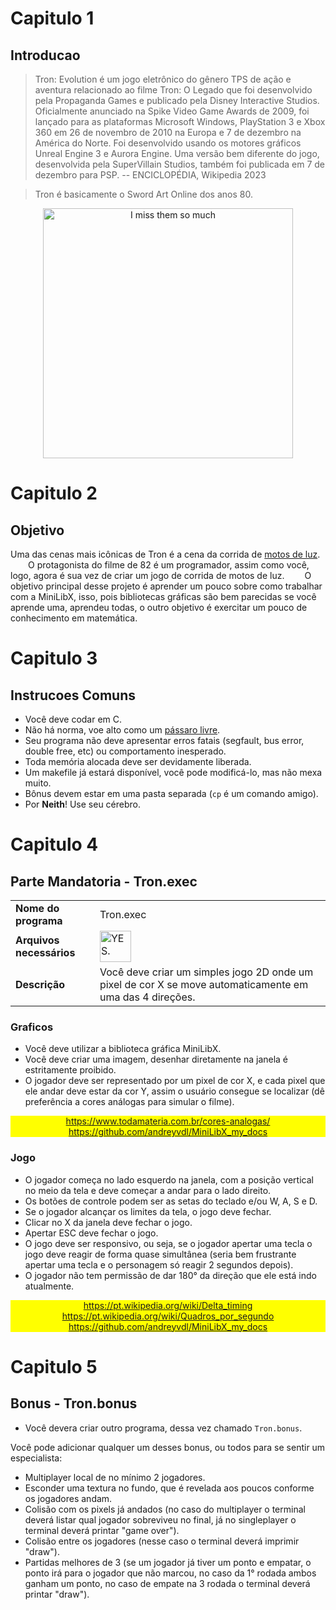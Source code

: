 # Capitulo 1
## Introducao

> Tron: Evolution é um jogo eletrônico do gênero TPS de ação e aventura
> relacionado ao filme Tron: O Legado que foi desenvolvido pela Propaganda
> Games e publicado pela Disney Interactive Studios. Oficialmente anunciado na
> Spike Video Game Awards de 2009, foi lançado para as plataformas Microsoft
> Windows, PlayStation 3 e Xbox 360 em 26 de novembro de 2010 na Europa e 7 de
> dezembro na América do Norte. Foi desenvolvido usando os motores gráficos
> Unreal Engine 3 e Aurora Engine. Uma versão bem diferente do jogo,
> desenvolvida pela SuperVillain Studios, também foi publicada em 7 de dezembro
> para PSP. -- ENCICLOPÉDIA, Wikipedia 2023

> Tron é basicamente o Sword Art Online dos anos 80.

<div align="center">
	<img src="https://external-content.duckduckgo.com/iu/?u=https%3A%2F%2
		Forig00.deviantart.net%2F512b%2Ff%2F2011%2F012%2F9%2F9%2Fdafty_punk
		___tron_soundtrack_by_coverlandia-d370gzh.png&f=1&nofb=1&ipt=
		a31999f413323aa382a3d508abfa51e1565285c32575461555f01d7412905e21
		&ipo=images" alt="I miss them so much" width="400">
</div>

# Capitulo 2
## Objetivo

Uma das cenas mais icônicas de Tron é a cena da corrida de
<a href="https://www.youtube.com/watch?v=1kyiQzc4134" target="_blank">motos de
luz</a>.
&emsp;&emsp;O protagonista do filme de 82 é um programador, assim como você,
logo, agora é sua vez de criar um jogo de corrida de motos de luz.
&emsp;&emsp;O objetivo principal desse projeto é aprender um pouco sobre como
trabalhar com a MiniLibX, isso, pois bibliotecas gráficas são bem parecidas
se você aprende uma, aprendeu todas, o outro objetivo é exercitar um pouco de
conhecimento em matemática.

# Capitulo 3
## Instrucoes Comuns

- Você deve codar em C.
- Não há norma, voe alto como um
	<a href="https://www.youtube.com/watch?v=d43lJsK7Kvo">pássaro livre</a>.
- Seu programa não deve apresentar erros fatais (segfault, bus error, double
	free, etc) ou comportamento inesperado.
- Toda memória alocada deve ser devidamente liberada.
- Um makefile já estará disponível, você pode modificá-lo, mas não mexa muito.
- Bônus devem estar em uma pasta separada (`cp` é um comando amigo).
- Por **Neith**! Use seu cérebro.

# Capitulo 4
## Parte Mandatoria - Tron.exec

<table align="center">
	<tr>
		<td style="font-weight: bold">Nome do programa</td>
		<td>Tron.exec</td>
	</tr>
	<tr>
		<td style="font-weight: bold">Arquivos necessários</td>
		<td><img src="https://external-content.duckduckgo.com/iu/?u=https
			%3A%2F%2Fi.kym-cdn.com%2Fphotos%2Fimages%2Ffacebook%2F001%2F650
			%2F747%2Faaf.png&f=1&nofb=1&ipt
			=c2207ab0bf2f61352e482d823d47c17c9b44335119f91b6b8479907357e56152
			&ipo=images" alt="YES." width="50px"></td>
	</tr>
	<tr>
		<td style="font-weight: bold">Descrição</td>
		<td>Você deve criar um simples jogo 2D onde um pixel de cor X
			se move automaticamente em uma das 4 direções.</td>
	</tr>
</table>

### Graficos

- Você deve utilizar a biblioteca gráfica MiniLibX.
- Você deve criar uma imagem, desenhar diretamente na janela é estritamente
	proibido.
- O jogador deve ser representado por um pixel de cor X, e cada pixel que ele
	andar deve estar da cor Y, assim o usuário consegue se localizar (dê
	preferência a cores análogas para simular o filme).

<div align="center" style="background-color: yellow">
	<a href="https://www.todamateria.com.br/cores-analogas/" target="_blank">
		https://www.todamateria.com.br/cores-analogas/</a><br>
	<a href="https://github.com/andreyvdl/MiniLibX_my_docs" target="_blank">
		https://github.com/andreyvdl/MiniLibX_my_docs</a>
</div>

### Jogo

- O jogador começa no lado esquerdo na janela, com a posição vertical no meio
	da tela e deve começar a andar para o lado direito.
- Os botões de controle podem ser as setas do teclado e/ou W, A, S e D.
- Se o jogador alcançar os limites da tela, o jogo deve fechar.
- Clicar no X da janela deve fechar o jogo.
- Apertar ESC deve fechar o jogo.
- O jogo deve ser responsivo, ou seja, se o jogador apertar uma tecla o jogo
	deve reagir de forma quase simultânea (seria bem frustrante apertar uma
	tecla e o personagem só reagir 2 segundos depois).
- O jogador não tem permissão de dar 180° da direção que ele está indo
	atualmente.

<div align="center" style="background-color: yellow">
	<a href="https://pt.wikipedia.org/wiki/Delta_timing" target="_blank">
		https://pt.wikipedia.org/wiki/Delta_timing</a><br>
	<a href="https://pt.wikipedia.org/wiki/Quadros_por_segundo" target="_blank">
		https://pt.wikipedia.org/wiki/Quadros_por_segundo</a><br>
	<a href="https://github.com/andreyvdl/MiniLibX_my_docs" target="_blank">
		https://github.com/andreyvdl/MiniLibX_my_docs</a>
</div>

# Capitulo 5
## Bonus - Tron.bonus

- Você devera criar outro programa, dessa vez chamado `Tron.bonus`.

Você pode adicionar qualquer um desses bonus, ou todos para se sentir um
especialista:

- Multiplayer local de no mínimo 2 jogadores.
- Esconder uma textura no fundo, que é revelada aos poucos conforme os jogadores
	andam.
- Colisão com os pixels já andados (no caso do multiplayer o terminal deverá
	listar qual jogador sobreviveu no final, já no singleplayer o terminal
	deverá printar "game over").
- Colisão entre os jogadores (nesse caso o terminal deverá imprimir "draw").
- Partidas melhores de 3 (se um jogador já tiver um ponto e empatar, o ponto
	irá para o jogador que não marcou, no caso da 1° rodada ambos ganham um
	ponto, no caso de empate na 3 rodada o terminal deverá printar "draw").
